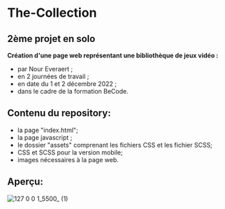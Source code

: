 # The-Collection
## 2ème projet en solo
**Création d'une page web représentant une bibliothèque de jeux vidéo :**   
* par Nour Everaert ;
* en 2 journées de travail ;
* en date du 1 et 2 décembre 2022 ;
* dans le cadre de la formation BeCode.

## Contenu du repository:

* la page "index.html";
* la page javascript ;
* le dossier "assets" comprenant les fichiers CSS et les fichier SCSS;
*  CSS et SCSS pour la version mobile;
* images nécessaires à la page web.

## Aperçu:
![127 0 0 1_5500_ (1)](https://user-images.githubusercontent.com/117478874/205579206-0f2ae963-69bf-43ac-8880-56dbaa292c64.png)

